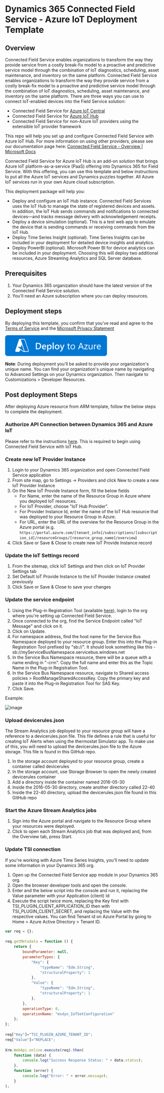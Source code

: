 # Dynamics 365 Connected Field Service - Azure IoT Deployment Template

## Overview
Connected Field Service enables organizations to transform the way they provide service from a costly break-fix model to a proactive and predictive service model through the combination of IoT diagnostics, scheduling, asset maintenance, and inventory on the same platform.
Connected Field Service enables organizations to transform the way they provide service from a costly break-fix model to a proactive and predictive service model through the combination of IoT diagnostics, scheduling, asset maintenance, and inventory on the same platform.
There are three ways you can use to connect IoT-enabled devices into the Field Service solution:

- Connected Field Service for [Azure IoT Central](https://azure.microsoft.com/en-us/services/iot-central/)
- Connected Field Service for [Azure IoT Hub](https://azure.microsoft.com/en-us/services/iot-hub/)
- Connected Field Service for non-Azure IoT providers using the extensible IoT provider framework

This repo will help you set up and configure Connected Field Service with Azure IoT Hub. For more information on using other providers, please see our documentation page here: [Connected Field Service - Overview | Microsoft Docs](https://docs.microsoft.com/en-us/dynamics365/field-service/connected-field-service)

Connected Field Service for Azure IoT Hub is an add-on solution that brings Azure IoT platform-as-a-service (PaaS) offering into Dynamics 365 for Field Service. With this offering, you can use this template and below instructions to put all the Azure IoT services and Dynamics puzzles together. All Azure IoT services run in your own Azure cloud subscription.

This deployment package will help you:
- Deploy and configure an IoT Hub instance. Connected Field Services uses the IoT Hub to manage the state of registered devices and assets. In addition, the IoT Hub sends commands and notifications to connected devices—and tracks message delivery with acknowledgement receipts.
- Deploy a device simulation (optional). This is a test web app to emulate the device that is sending commands or receiving commands from the IoT Hub.
- Deploy Time Series Insight (optional). Time Series Insights can be included in your deployment for detailed device insights and analytics.
- Deploy PowerBI (optional). Microsoft Power BI for device analytics can be included in your deployment. Choosing this will deploy two additional resources, Azure Streaming Analytics and SQL Server database.

## Prerequisites
1. Your Dynamics 365 organization should have the latest version of the Connected Field Service solution.
2. You'll need an Azure subscription where you can deploy resources.

## Deployment steps
By deploying this template, you confirm that you’ve read and agree to the [Terms of Service](https://github.com/microsoft/Dynamics-365-Connected-Field-Service-Deployment/blob/main/Terms_of_Service.md) and the [Microsoft Privacy Statement](https://privacy.microsoft.com/en-us/privacystatement)

[![Deploy To Azure](https://raw.githubusercontent.com/Azure/azure-quickstart-templates/master/1-CONTRIBUTION-GUIDE/images/deploytoazure.svg?sanitize=true)](https://portal.azure.com/#create/Microsoft.Template/uri/https%3A%2F%2Fraw.githubusercontent.com%2Fmicrosoft%2FDynamics-365-Connected-Field-Service-Deployment%2Fmain%2FazureDeploy.json/createUIDefinitionUri/https%3A%2F%2Fraw.githubusercontent.com%2Fmicrosoft%2FDynamics-365-Connected-Field-Service-Deployment%2Fmain%2FcustomUi.json)

**Note**: During deployment you'll be asked to provide your organization's unique name. You can find your organization's unique name by navigating to Advanced Settings on your Dynamics organization. Then navigate to Customizations > Developer Resources.

## Post deployment Steps

After deploying Azure resource from ARM template, follow the below steps to complete the deployment.

### Authorize API Connection between Dynamics 365 and Azure IoT

Please refer to the instructions [here](https://docs.microsoft.com/en-us/dynamics365/field-service/cfs-authorize-api-connection). This is required to begin using Connected Field Service with IoT Hub.

### Create new IoT Provider Instance

1. Login to your Dynamics 365 organization and open Connected Field Service application
2. From site map, go to Settings -> Providers and click New to create a new IoT Provider Instance
3. On the New IoT Provide Instance form, fill the below fields
   - For Name, enter the name of the Resource Group in Azure where you deployed IoT resources.
   - For IoT Provider, choose "IoT Hub Provider".
   - For Provider Instance Id, enter the name of the IoT Hub resource that was deployed to your Resource Group in Azure.
   - For URL, enter the URL of the overview for the Resource Group in the Azure portal (e.g. `https://portal.azure.com/[tenant_info]/subscriptions/[subscription_id]/resourceGroups/[resource_group_name]/overview`)
4. Click Save or Save & Close to create new IoT Provide Instance record

### Update the IoT Settings record
1. From the sitemap, click IoT Settings and then click on IoT Provider Settings tab
2. Set Default IoT Provide Instance to the IoT Provider Instance created previously
3. Click Save or Save & Close to save your changes

### Update the service endpoint
1. Using the Plug-in Registration Tool (available [here](https://docs.microsoft.com/dynamics365/customerengagement/on-premises/developer/download-tools-nuget?view=op-9-1)), login to the org where you're setting up Connected Field Service.
2. Once connected to the org, find the Service Endpoint called "IoT Message" and click on it.
3. Click on Update.
4. For namespace address, find the host name for the Service Bus Namespace deployed to your resource group. Enter this into the Plug-in Registration Tool prefixed by "sb://". It should look something like this - sb://myServiceBusNamespace.servicebus.windows.net
5. In the Service Bus Namespace resource, there will be a queue with a name ending in "-crm". Copy the full name and enter this as the Topic Name in the Plug-in Registration Tool.
6. In the Service Bus Namespace resource, navigate to Shared access policies > RootManageSharedAccessKey. Copy the primary key and paste it into the Plug-in Registration Tool for SAS Key.
7. Click Save.

Example:

![image](https://user-images.githubusercontent.com/25106863/182724363-f7488f6e-8509-4ba5-b766-ac473396b8c0.png)

### Upload devicerules.json
The Stream Analytics job deployed to your resource group will have a reference to a devicerules.json file. This file defines a rule that is useful for creating IoT Alerts when using the thermostat Simulator app. To make use of this, you will need to upload the devicerules.json file to the Azure storage. This file is found in this GitHub repo.

1. In the storage account deployed to your resource group, create a container called devicerules
2. In the storage account, use Storage Browser to open the newly created devicerules container
3. Add a directory inside the container named 2016-05-30
4. Inside the 2016-05-30 directory, create another directory called 22-40
5. Inside the 22-40 directory, upload the devicerules.json file found in this GitHub repo

### Start the Azure Stream Analytics jobs
1. Sign into the Azure portal and navigate to the Resource Group where your resources were deployed.
2. Click to open each Stream Analytics job that was deployed and, from the Overview tab, press Start.

### Update TSI connection
If you're working with Azure Time Series Insights, you'll need to update some information in your Dynamics 365 org.

1. Open up the Connected Field Service app module in your Dynamics 365 org.
2. Open the browser developer tools and open the console.
3. Enter and the below script into the console and run it, replacing the Value parameter with your Application (client) Id
4. Execute the script twice more, replacing the Key first with TSI_PLUGIN_CLIENT_APPLICATION_ID then with TSI_PLUGIN_CLIENT_SECRET, and replacing the Value with the respective values. You can find Tenant id on Azure Portal by going to Home > Azure Active DIrectory > Tenant ID.

```javascript
var req = {};

req.getMetadata = function () {
    return {
        boundParameter: null,
        parameterTypes: {
            "Key": {
                "typeName": "Edm.String",
                "structuralProperty": 1
            },
            "Value": {
                "typeName": "Edm.String",
                "structuralProperty": 1
            },
        },
        operationType: 0,
        operationName: "msdyn_IoTSetConfiguration"
    };
};

req["Key"]="TSI_PLUGIN_AZURE_TENANT_ID";
req["Value"]="REPLACE";

Xrm.WebApi.online.execute(req).then( 
    function (data) { 
        console.log("Success Response Status: " + data.status);
    }, 
    function (error) { 
        console.log("Error: " + error.message);
    }
);
```
